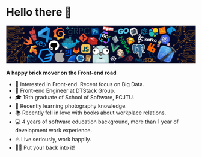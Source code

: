 # Hello there 👋

![](https://github.com/zhangtengjin/zhangtengjin/blob/main/icons/header.png)

**A happy brick mover on the Front-end road**

* 🧐   Interested in Front-end. Recent focus on Big Data.
* 💼   Front-end Engineer at DTStack Group.
* 🎓   19th graduate of School of Software, ECJTU.
* 🌱   Recently learning photography knowledge.
* 📚   Recently fell in love with books about workplace relations.
* 💻   4 years of software education background, more than 1 year of development work experience.
* ⛵   Live seriously, work happily.
* ✍🏻   Put your back into it! 

